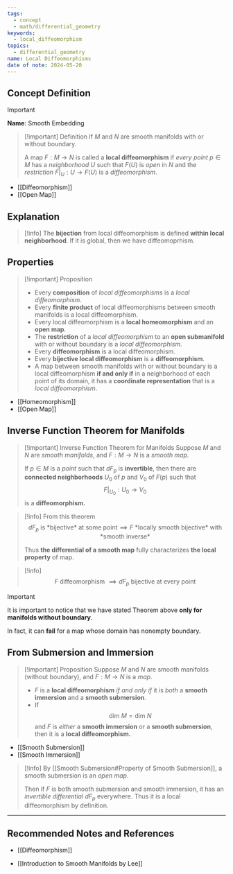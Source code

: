 ```yaml
---
tags:
  - concept
  - math/differential_geometry
keywords:
  - local_diffeomorphism
topics:
  - differential_geometry
name: Local Diffeomorphisms
date of note: 2024-05-20
---
```


## Concept Definition

>[!important]
>**Name**: Smooth Embedding

>[!important] Definition
>If $M$ and $N$ are smooth manifolds with or without boundary. 
>
>A map $F: M \rightarrow N$ is called a **local diffeomorphism** if *every point* $p \in M$ has a *neighborhood* $U$ such that $F(U)$ is *open* in $N$ and the *restriction* $F|_{U}: U \rightarrow F(U)$ is a *diffeomorphism*. 

- [[Diffeomorphism]]
- [[Open Map]]

## Explanation

>[!info]
>The **bijection** from local diffeomorphism is defined **within local neighborhood**. If it is global, then we have diffeomoprhism.


## Properties

>[!important] Proposition
>- Every **composition** of *local diffeomorphisms* is a *local diffeomorphism*.
>- Every **finite product** of local diffeomorphisms between smooth manifolds is a local diffeomorphism.
>- Every local diffeomorphism is a **local homeomorphism** and an **open map**.
>- The **restriction** of a *local diffeomorphism* to an **open submanifold** with or without boundary is a *local diffeomorphism*.
>- Every **diffeomorphism** is a local diffeomorphism.
>- Every **bijective local diffeomorphism** is a **diffeomorphism**.
>- A map between smooth manifolds with or without boundary is a local diffeomorphism **if and only if** in a neighborhood of each point of its domain, it has a **coordinate representation** that is a *local diffeomorphism*.

- [[Homeomorphism]]
- [[Open Map]]

## Inverse Function Theorem for Manifolds

>[!important] Inverse Function Theorem for Manifolds
> Suppose $M$ and $N$ are *smooth manifolds*, and $F: M \rightarrow N$ is a *smooth map.* 
> 
> If  $p \in M$ is a *point* such that $dF_p$ is **invertible**, then there are **connected neighborhoods** $U_0$ of $p$ and $V_0$ of $F(p)$ such that $$F|_{U_0}: U_0 \rightarrow V_0$$ is a **diffeomorphism.**

>[!info]
>From this theorem
>$$
>dF_{p} \text{ is *bijective* at some point} \implies F \text{ *locally smooth bijective* with *smooth inverse*}
>$$
>
>Thus **the differential of a smooth map** fully characterizes **the local property** of map.

>[!info]
>$$
>F \text{ diffeomorphism } \implies dF_{p} \text{ bijective at every point}
>$$


>[!important]
>It is important to notice that we have stated Theorem above **only for manifolds without boundary**. 
>
>In fact, it can **fail** for a map whose domain has nonempty boundary.

## From Submersion and Immersion

>[!important] Proposition
>Suppose $M$ and $N$ are smooth manifolds (without boundary), and $F: M \rightarrow N$ is a *map*.
>
> 
> - $F$ is a **local diffeomorphism** *if and only if* it is *both* a **smooth immersion** and a **smooth submersion**.
> - If $$\text{dim }M = \text{dim }N$$ and $F$ is *either* a **smooth immersion** or a **smooth submersion**, then it is a **local diffeomorphism.**

- [[Smooth Submersion]]
- [[Smooth Immersion]]

>[!info]
>By [[Smooth Submersion#Property of Smooth Submersion]], a smooth submersion is an *open map*. 
>
>Then if $F$ is both smooth submersion and smooth immersion, it has an *invertible differential* $dF_{p}$ everywhere. Thus it is a local diffeomorphism by definition. 





-----------
##  Recommended Notes and References


- [[Diffeomorphism]]

- [[Introduction to Smooth Manifolds by Lee]]